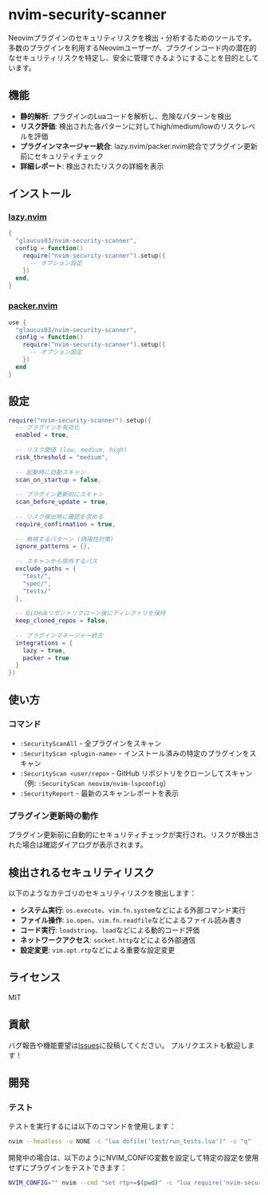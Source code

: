 # nvim-security-scanner

Neovimプラグインのセキュリティリスクを検出・分析するためのツールです。多数のプラグインを利用するNeovimユーザーが、プラグインコード内の潜在的なセキュリティリスクを特定し、安全に管理できるようにすることを目的としています。

## 機能

- **静的解析**: プラグインのLuaコードを解析し、危険なパターンを検出
- **リスク評価**: 検出された各パターンに対してhigh/medium/lowのリスクレベルを評価
- **プラグインマネージャー統合**: lazy.nvim/packer.nvim統合でプラグイン更新前にセキュリティチェック
- **詳細レポート**: 検出されたリスクの詳細を表示

## インストール

### [lazy.nvim](https://github.com/folke/lazy.nvim)

```lua
{
  "glaucus03/nvim-security-scanner",
  config = function()
    require("nvim-security-scanner").setup({
      -- オプション設定
    })
  end,
}
```

### [packer.nvim](https://github.com/wbthomason/packer.nvim)

```lua
use {
  "glaucus03/nvim-security-scanner",
  config = function()
    require("nvim-security-scanner").setup({
      -- オプション設定
    })
  end
}
```

## 設定

```lua
require("nvim-security-scanner").setup({
  -- プラグインを有効化
  enabled = true,
  
  -- リスク閾値 (low, medium, high)
  risk_threshold = "medium",
  
  -- 起動時に自動スキャン
  scan_on_startup = false,
  
  -- プラグイン更新前にスキャン
  scan_before_update = true,
  
  -- リスク検出時に確認を求める
  require_confirmation = true,
  
  -- 無視するパターン (偽陽性対策)
  ignore_patterns = {},
  
  -- スキャンから除外するパス
  exclude_paths = {
    "test/",
    "spec/",
    "tests/"
  },
  
  -- GitHubリポジトリクローン後にディレクトリを保持
  keep_cloned_repos = false,
  
  -- プラグインマネージャー統合
  integrations = {
    lazy = true,
    packer = true
  }
})
```

## 使い方

### コマンド

- `:SecurityScanAll` - 全プラグインをスキャン
- `:SecurityScan <plugin-name>` - インストール済みの特定のプラグインをスキャン
- `:SecurityScan <user/repo>` - GitHub リポジトリをクローンしてスキャン（例: `:SecurityScan neovim/nvim-lspconfig`）
- `:SecurityReport` - 最新のスキャンレポートを表示

### プラグイン更新時の動作

プラグイン更新前に自動的にセキュリティチェックが実行され、リスクが検出された場合は確認ダイアログが表示されます。

## 検出されるセキュリティリスク

以下のようなカテゴリのセキュリティリスクを検出します：

- **システム実行**: `os.execute`、`vim.fn.system`などによる外部コマンド実行
- **ファイル操作**: `io.open`、`vim.fn.readfile`などによるファイル読み書き
- **コード実行**: `loadstring`、`load`などによる動的コード評価
- **ネットワークアクセス**: `socket.http`などによる外部通信
- **設定変更**: `vim.opt.rtp`などによる重要な設定変更

## ライセンス

MIT

## 貢献

バグ報告や機能要望は[Issues](https://github.com/glaucus03/nvim-security-scanner/issues)に投稿してください。
プルリクエストも歓迎します！

## 開発

### テスト

テストを実行するには以下のコマンドを使用します：

```bash
nvim --headless -u NONE -c "lua dofile('test/run_tests.lua')" -c "q"
```

開発中の場合は、以下のようにNVIM_CONFIG変数を設定して特定の設定を使用せずにプラグインをテストできます：

```bash
NVIM_CONFIG="" nvim --cmd "set rtp+=$(pwd)" -c "lua require('nvim-security-scanner').setup()"
```